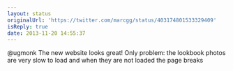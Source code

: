 ```yaml
---
layout: status
originalUrl: 'https://twitter.com/marcgg/status/403174801533329409'
isReply: true
date: 2013-11-20 14:55:37
---
```


@ugmonk The new website looks great! Only problem: the lookbook photos are very slow to load and when they are not loaded the page breaks
